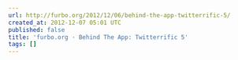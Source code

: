 ```yaml
---
url: http://furbo.org/2012/12/06/behind-the-app-twitterrific-5/
created_at: 2012-12-07 05:01 UTC
published: false
title: 'furbo.org · Behind The App: Twitterrific 5'
tags: []
---
```



